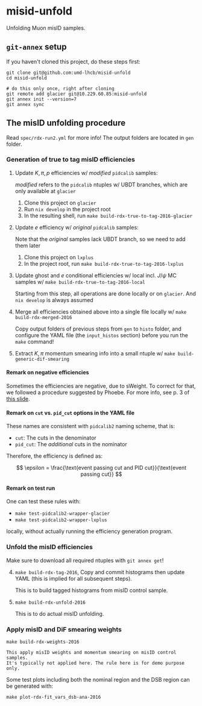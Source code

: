 # misid-unfold

Unfolding Muon misID samples.


## `git-annex` setup

If you haven't cloned this project, do these steps first:

```shell
git clone git@github.com:umd-lhcb/misid-unfold
cd misid-unfold

# do this only once, right after cloning
git remote add glacier git@10.229.60.85:misid-unfold
git annex init --version=7
git annex sync
```


## The misID unfolding procedure

Read `spec/rdx-run2.yml` for more info!
The output folders are located in `gen` folder.

### Generation of true to tag misID efficiencies

1. Update $K, \pi, p$ efficiencies w/ _modified_ `pidcalib` samples:

     _modified_ refers to the `pidcalib` ntuples w/ UBDT branches, which are
     only available at `glacier`

    1. Clone this project on `glacier`
    2. Run `nix develop` in the project root
    3. In the resulting shell, run `make build-rdx-true-to-tag-2016-glacier`

2. Update $e$ efficiency w/ _original_ `pidcalib` samples:

    Note that the _original_ samples lack UBDT branch, so we need to add them later

    1. Clone this project on `lxplus`
    2. In the project root, run `make build-rdx-true-to-tag-2016-lxplus`

4. Update ghost and $e$ conditional efficiencies w/ local incl. $J/\psi$ MC
   samples w/ `make build-rdx-true-to-tag-2016-local`

    Starting from this step, all operations are done locally or on `glacier`.
    And `nix develop` is always assumed

5. Merge all efficiencies obtained above into a single file locally
    w/ `make build-rdx-merged-2016`

    Copy output folders of previous steps from `gen` to `histo` folder, and
    configure the YAML file (the `input_histos` section) before you run the
    `make` command!

6. Extract $K, \pi$ momentum smearing info into a small ntuple
    w/ `make build-generic-dif-smearing`

#### Remark on negative efficiencies

Sometimes the efficiencies are negative, due to sWeight. To correct for that,
we followed a procedure suggested by Phoebe. For more info, see p. 3 of [this slide](https://github.com/umd-lhcb/group-talks/blob/master/phys_group_meetings/22-04-13_yipeng_rdx_status.pdf).

#### Remark on `cut` vs. `pid_cut` options in the YAML file

These names are consistent with `pidcalib2` naming scheme, that is:

- `cut`: The cuts in the denominator
- `pid_cut`: The _additional_ cuts in the nominator

Therefore, the efficiency is defined as:

$$
\epsilon = \frac{\text{event passing cut and PID cut}}{\text{event passing cut}}
$$

#### Remark on test run

One can test these rules with:

- `make test-pidcalib2-wrapper-glacier`
- `make test-pidcalib2-wrapper-lxplus`

locally, without actually running the efficiency generation program.


### Unfold the misID efficiencies

Make sure to download all required ntuples with `git annex get`!

4. `make build-rdx-tag-2016`, Copy and commit histograms then update YAML (this
    is implied for all subsequent steps).

    This is to build tagged histograms from misID control sample.

6. `make build-rdx-unfold-2016`

    This is to do actual misID unfolding.



### Apply misID and DiF smearing weights

`make build-rdx-weights-2016`

    This apply misID weights and momentum smearing on misID control samples.
    It's typically not applied here. The rule here is for demo purpose only.

Some test plots including both the nominal region and the DSB region can be
generated with:

```
make plot-rdx-fit_vars_dsb-ana-2016
```
